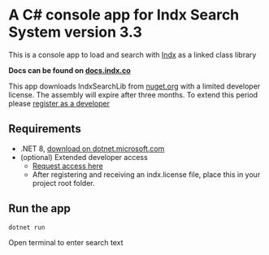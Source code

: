# A C# console app for Indx Search System version 3.3

This is a console app to load and search with [Indx](https://indx.co) as a linked class library

**Docs can be found on [docs.indx.co](https://docs.indx.co/apis)**

This app downloads IndxSearchLib from [nuget.org](https://www.nuget.org/packages/IndxSearchLib) with a limited developer license. The assembly will expire after three months. To extend this period please [register as a developer](https://lfut1rkw3es.typeform.com/to/jiN4Z82I)

## Requirements

- .NET 8, [download on dotnet.microsoft.com](https://dotnet.microsoft.com/en-us/download/dotnet/8.0)
- (optional) Extended developer access
    - [Request access here](https://lfut1rkw3es.typeform.com/to/jiN4Z82I)
    - After registering and receiving an indx.license file, place this in your project root folder.


## Run the app

```bash
dotnet run
```

Open terminal to enter search text